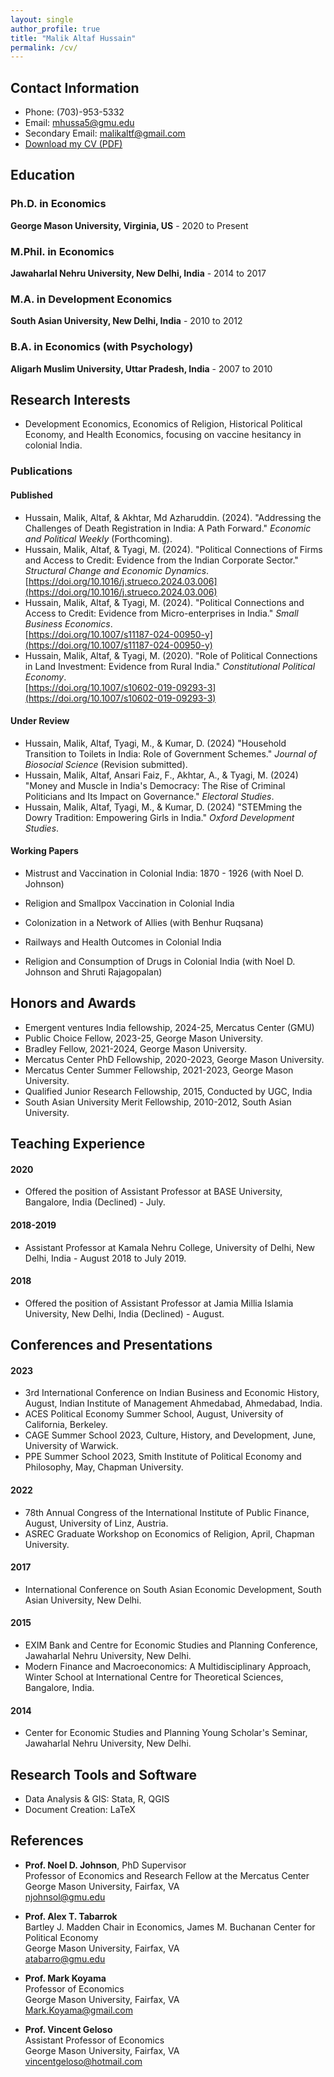 ```yaml
---
layout: single
author_profile: true
title: "Malik Altaf Hussain"
permalink: /cv/
---
```


## Contact Information

- Phone: (703)-953-5332
- Email: [mhussa5@gmu.edu](mailto:mhussa5@gmu.edu)
- Secondary Email: [malikaltf@gmail.com](mailto:malikaltf@gmail.com)
- [Download my CV (PDF)](/files/CV.pdf)

## Education

### Ph.D. in Economics
**George Mason University, Virginia, US** - 2020 to Present

### M.Phil. in Economics
**Jawaharlal Nehru University, New Delhi, India** - 2014 to 2017

### M.A. in Development Economics
**South Asian University, New Delhi, India** - 2010 to 2012

### B.A. in Economics (with Psychology)
**Aligarh Muslim University, Uttar Pradesh, India** - 2007 to 2010

## Research Interests

- Development Economics, Economics of Religion, Historical Political Economy, and Health Economics, focusing on vaccine hesitancy in colonial India.
	

### Publications

#### Published
- Hussain, Malik, Altaf, & Akhtar, Md Azharuddin. (2024). "Addressing the Challenges of Death Registration in India: A Path Forward." _Economic and Political Weekly_ (Forthcoming).
- Hussain, Malik, Altaf, & Tyagi, M. (2024). "Political Connections of Firms and Access to Credit: Evidence from the Indian Corporate Sector." _Structural Change and Economic Dynamics_.  
  [https://doi.org/10.1016/j.strueco.2024.03.006](https://doi.org/10.1016/j.strueco.2024.03.006)
- Hussain, Malik, Altaf, & Tyagi, M. (2024). "Political Connections and Access to Credit: Evidence from Micro-enterprises in India." _Small Business Economics_.  
  [https://doi.org/10.1007/s11187-024-00950-y](https://doi.org/10.1007/s11187-024-00950-y)
- Hussain, Malik, Altaf, & Tyagi, M. (2020). "Role of Political Connections in Land Investment: Evidence from Rural India." _Constitutional Political Economy_.  
  [https://doi.org/10.1007/s10602-019-09293-3](https://doi.org/10.1007/s10602-019-09293-3)


#### Under Review
- Hussain, Malik, Altaf, Tyagi, M., & Kumar, D. (2024) "Household Transition to Toilets in India: Role of Government Schemes." _Journal of Biosocial Science_ (Revision submitted).
- Hussain, Malik, Altaf, Ansari Faiz, F., Akhtar, A., & Tyagi, M. (2024) "Money and Muscle in India's Democracy: The Rise of Criminal Politicians and Its Impact on Governance." _Electoral Studies_.
- Hussain, Malik, Altaf, Tyagi, M., & Kumar, D. (2024) "STEMming the Dowry Tradition: Empowering Girls in India." _Oxford Development Studies_.


#### Working Papers

- Mistrust and Vaccination in Colonial India: 1870 - 1926 
  (with Noel D. Johnson)

- Religion and Smallpox Vaccination in Colonial India

- Colonization in a Network of Allies 
  (with Benhur Ruqsana)

- Railways and Health Outcomes in Colonial India

- Religion and Consumption of Drugs in Colonial India
  (with Noel D. Johnson and Shruti Rajagopalan)

## Honors and Awards

- Emergent ventures India fellowship, 2024-25, Mercatus Center (GMU)
- Public Choice Fellow, 2023-25, George Mason University.
- Bradley Fellow, 2021-2024, George Mason University.
- Mercatus Center PhD Fellowship, 2020-2023, George Mason University.
- Mercatus Center Summer Fellowship, 2021-2023, George Mason University.
- Qualified Junior Research Fellowship, 2015, Conducted by UGC, India
- South Asian University Merit Fellowship, 2010-2012, South Asian University.


## Teaching Experience

#### 2020
- Offered the position of Assistant Professor at BASE University, Bangalore, India (Declined) - July.

#### 2018-2019
- Assistant Professor at Kamala Nehru College, University of Delhi, New Delhi, India - August 2018 to July 2019.

#### 2018
- Offered the position of Assistant Professor at Jamia Millia Islamia University, New Delhi, India (Declined) - August.
## Conferences and Presentations

#### 2023
- 3rd International Conference on Indian Business and Economic History, August, Indian Institute of Management Ahmedabad, Ahmedabad, India.
- ACES Political Economy Summer School, August, University of California, Berkeley.
- CAGE Summer School 2023, Culture, History, and Development, June, University of Warwick.
- PPE Summer School 2023, Smith Institute of Political Economy and Philosophy, May, Chapman University.

#### 2022
- 78th Annual Congress of the International Institute of Public Finance, August, University of Linz, Austria.
- ASREC Graduate Workshop on Economics of Religion, April, Chapman University.

#### 2017
- International Conference on South Asian Economic Development, South Asian University, New Delhi.

#### 2015
- EXIM Bank and Centre for Economic Studies and Planning Conference, Jawaharlal Nehru University, New Delhi.
- Modern Finance and Macroeconomics: A Multidisciplinary Approach, Winter School at International Centre for Theoretical Sciences, Bangalore, India.

#### 2014
- Center for Economic Studies and Planning Young Scholar's Seminar, Jawaharlal Nehru University, New Delhi.

## Research Tools and Software

- Data Analysis & GIS: Stata, R, QGIS
- Document Creation: LaTeX

## References

- **Prof. Noel D. Johnson**, PhD Supervisor  
  Professor of Economics and Research Fellow at the Mercatus Center  
  George Mason University, Fairfax, VA  
  [njohnsol@gmu.edu](mailto:njohnsol@gmu.edu)

- **Prof. Alex T. Tabarrok**  
  Bartley J. Madden Chair in Economics, James M. Buchanan Center for Political Economy  
  George Mason University, Fairfax, VA  
  [atabarro@gmu.edu](mailto:atabarro@gmu.edu)

- **Prof. Mark Koyama**  
  Professor of Economics  
  George Mason University, Fairfax, VA  
  [Mark.Koyama@gmail.com](mailto:Mark.Koyama@gmail.com)

- **Prof. Vincent Geloso**  
  Assistant Professor of Economics  
  George Mason University, Fairfax, VA  
  [vincentgeloso@hotmail.com](mailto:vincentgeloso@hotmail.com)

